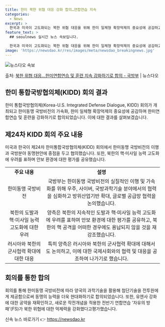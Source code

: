 ```yaml
---
title: 한미 북한 위협 대응 강화 합의…연합연습 지속
categories:
  - News
excerpt: >
  한국과 미국이 고도화되는 북한 위협 대응을 위해 한미 일체형 확장억제의 중요성에 공감하고, 한미연합연습 및 …
feature_text: >
  ## seoulnews 실시간 뉴스 속보입니다.

  한국과 미국이 고도화되는 북한 위협 대응을 위해 한미 일체형 확장억제의 중요성에 공감하고, 한미연합연습 및 …
image: 'https://newsdao.kr/res/images/meta/newsdao_breakingnews.jpg'
---
```


![뉴스다오 속보](https://newsdao.kr/res/images/meta/newsdao_breakingnews.jpg)

<p>출처: <a href="https://newsdao.kr/3585" rel="dofollow">북한 위협 대응…한미연합연습 및 훈련 지속 강화하기로 합의 - 국방부</a> | 뉴스다오</p>

<h2 data-ke-size="size26">한미 통합국방협의체(KIDD) 회의 결과</h2>
<p data-ke-size="size16">한미 통합국방협의체(Korea-U.S. Integrated Defense Dialogue, KIDD) 회의가 개최되고 한미동맹 국방비전의 가속화, 한미 일체형 확장억제의 중요성에 공감하며 한미연합연습 및 훈련을 강화하기로 합의되었습니다. 이에 대한 결과를 살펴보겠습니다.</p>

<h2 data-ke-size="size26">제24차 KIDD 회의 주요 내용</h2>
<p data-ke-size="size16">미국과 한국이 제24차 한미통합국방협의체(KIDD) 회의에서 한미동맹 국방비전의 이행과 국방분야 동맹현안에 중점을 두고 협의했습니다. 또한, 북한의 핵·미사일 능력 고도화에 우려를 표하며 안보 환경에 대한 평가를 공유했습니다.</p>

<table style="width: 100%;">
<tbody>
<tr>
<td style="text-align: center; height: 17px;"><b>주요 내용</b></td>
<td style="text-align: center; height: 17px;"><b>설명</b></td>
</tr>
<tr>
<td style="text-align: center; height: 17px;">한미동맹 국방비전</td>
<td style="text-align: center; height: 17px;">국방부는 한미동맹 국방비전의 실질적인 이행 및 가속화를 위해 우주, 사이버, 국방과학기술 분야에서의 협력을 심화하고 방위산업기반 확대, 글로벌 공급망 협력을 논의했습니다.</td>
</tr>
<tr>
<td style="text-align: center; height: 17px;">북한의 도발과 핵·미사일 능력 고도화에 대한 우려</td>
<td style="text-align: center; height: 17px;">양측은 북한의 지속적인 도발과 핵·미사일 능력 고도화에 우려를 표하며 안보 환경에 대한 평가를 공유하고, 북한의 핵 공격을 어떠한 경우에도 용납되지 않을 것을 재강조했습니다.</td>
</tr>
<tr>
<td style="text-align: center; height: 17px;">러시아와 북한의 군사협력 확대에 대한 대응</td>
<td style="text-align: center; height: 17px;">특히 양측은 러시아와 북한의 군사협력 확대에 대해서도 논의하고, 이에 대한 국제사회와의 협력 및 대응을 공조하여 나가기로 했습니다.</td>
</tr>
</tbody>
</table>

<h2 data-ke-size="size26">회의를 통한 합의</h2>
<p data-ke-size="size16">회의를 통해 한미동맹 국방비전에 따라 양국의 과학기술을 활용해 첨단기술을 전투원에게 제공함으로써 동맹의 능력을 더욱 현대화하기로 합의되었습니다. 또한, 유엔사 강화에 대한 공약을 재확인하고, 새로운 작전개념을 적용한 전반기 연합연습 '자유의 방패'(FS)가 북한 위협에 대한 억제력을 강화했다고평가했습니다.</p> 

신속 뉴스 바로가기 👉 <a href="https://newsdao.kr" rel="dofollow">https://newsdao.kr</a>


